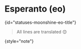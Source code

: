 # Esperanto (eo)
{id="statuses-moonshine-eo-title"}


> All lines are translated 😊
>
{style="note"}

